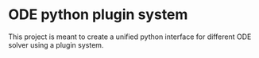 # ODE python plugin system

This project is meant to create a unified python interface for different ODE solver using a plugin system. 